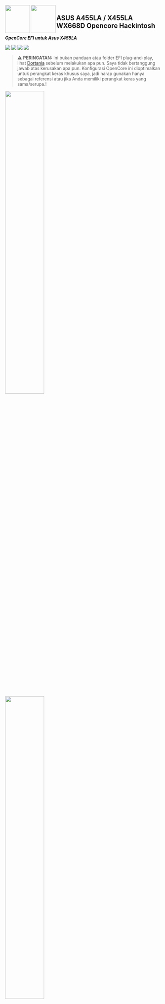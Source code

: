<img align="left" width="80" height="90" src="https://user-images.githubusercontent.com/89202419/166133932-f82c08c0-5470-4135-afee-6e23591a8344.png#gh-light-mode-only">

<img align="left" width="80" height="90" src="https://user-images.githubusercontent.com/89202419/166133471-6976f2b1-1b2c-4263-924d-e10991507e30.png#gh-dark-mode-only">

## ASUS A455LA / X455LA WX668D Opencore Hackintosh

***OpenCore EFI untuk Asus X455LA*** 





[![](https://img.shields.io/badge/Reposity-JaemanPratama-informational?style=flat&logo=apple&logoColor=white&color=9debeb)](https://github.com/JaemanPratama)
[![](https://img.shields.io/badge/Telegram-HackintoshLover-informational?style=flat&logo=telegram&logoColor=white&color=5fb659)](https://t.me/HackintoshLover)
[![](https://img.shields.io/badge/Facebook-HackintoshIndonesia-informational?style=flat&logo=facebook&logoColor=white&color=3a4dc9)](https://www.facebook.com/groups/hackintosh.indonesia)
[![](https://img.shields.io/badge/Instagram-hackintoshkings-informational?style=flat&logo=instagram&logoColor=white&color=8a178a)](https://www.instagram.com/hackintoshkings/?hl=id)

> :warning: **PERINGATAN:**
Ini bukan panduan atau folder EFI plug-and-play, lihat [Dortania](https://dortania.github.io/getting-started/) sebelum melakukan apa pun. Saya tidak bertanggung jawab atas kerusakan apa pun. Konfigurasi OpenCore ini dioptimalkan untuk perangkat keras khusus saya, jadi harap gunakan hanya sebagai referensi atau jika Anda memiliki perangkat keras yang sama/serupa.!

<img src="https://user-images.githubusercontent.com/89202419/166002855-8d96a3a2-bc06-4173-80f5-3c17eadb5c23.png#gh-light-mode-only" width="50%" height="50%">

<img src="https://user-images.githubusercontent.com/89202419/166133645-eeff932b-2be4-4542-a322-989122b623b4.png#gh-dark-mode-only" width="50%" height="50%">



| 💻 Spesifikasi | 👍 Komponen yang Berfungsi | ⛔ Komponen Tidak Berfungsi |
|--|--|--|
| Intel HD 5500 | :white_check_mark: Intel HD 5500 1536mb | :x: AirDrop, Handoff, Continuity |
| Conexant CX20751/2 | :white_check_mark: Speaker Internal Dan Mikrofon Internal | |
| Layar 14 Inch HD LED 1366x768 | :white_check_mark: Penyesuaian kecerahan layar | |
| Realtek RTL8111GU PCI Express Gigabit Ethernet | :white_check_mark: port Ethernet | |
| HDMI | :white_check_mark: Port HDMI | |
| AR9565/QCA956X | :white_check_mark: Wifi | |
| Bluetooth AR3012 (Azurewave Tech) | :white_check_mark: Bluetooth | |
| PS2 Keyboard & ETD0108 Focaltech Touchpad | :white_check_mark: Keyboard Internal Dan Touchpad Internal | | 
| Kamera Internal | :white_check_mark: Kamera Internal | |
| SSD MidasForce 256 GB SATA | :white_check_mark: Pembacaan SSD Di Menu Recovery | |
| 4 + 2 GB 1600 MHz DDR3 | :white_check_mark: Pembacaan Ram |  |
| 2.0GHz Intel Core i3-5005U | :white_check_mark: akselerasi grafis |  |
| Alcor Micro USB Card Reader | 🤔 Pembacaan Kartu SD | |
| DVD Internal | :white_check_mark: Pembacaan DVD | |
| Baterai Internal | :white_check_mark: Pembacaan Presentase Baterai Internal | |
| Bootloader | :white_check_mark: Opencore 0.8.0 | |
| | :white_check_mark: Tidur Dan Bangun | |
| | :white_check_mark: iMessage Dan Facetime | |
| | :white_check_mark: Pembacaan Fan, Jika Memakai [AsusSMC.kext](https://github.com/hieplpvip/AsusSMC/releases) | |
| | :white_check_mark: USB C/3.0 | |
| | :white_check_mark: Boot Mode Aman | |
| | :white_check_mark: Mengaktifkan FileVault | |
| | :white_check_mark: Dual Boot Dengan Windows 10 | |



## :white_check_mark: Versi MacOS yang telah berhasil dijalankan:

- [x] Sierra (Tested, Opencore, Olarila, Installer) 
- `Tidak Direkomendasikan`
- [x] High Sierra (Tested, Opencore, Olarila Installer) 
- `Tidak Direkomendasikan`
- [x] Mojave (Tested, Opencore, Online Installer)
- `Direkomendasikan`
- [x] Catalina (Tested, Opencore, Online Installer)
- `Direkomendasikan`
- [x] Bigsur (Tested, Opencore, Online Installer)
- `Direkomendasikan`
- [x] Monterey (Tested, Opencore, Olarila Installer) 
- `Tidak Direkomendasikan`


## deskripsi direktori kexts (driver)
| Kext | Deskripsi |
|----------------------------|--------------------------------------------------------------------------------------------------------------|
| ACPIPoller.kext | Configuration and Power Interface (ACPI) based polling kernel extension |
| AirPortAtheros40.kext | WiFi Atheros network|
| AppleALC.kext | Driver kartu suara |
| ApplePS2SmartTouchPad.kext | Keyboard, touchpad dan driver mouse |
| AsusNBFnKeys.kext | Fn Keys ASUS |
| Ath3kBT.kext | Atheros Bluetooth Firmwares |
| Ath3kBTInjector.kext | Atheros Bluetooth Injector |
| CPUFriend.kext | Dynamic power management |
| CpuTscSync.kext | Sync all cores TSC |
| Lilu.kext | Patch engine |
| ECEnabler.kext | Reading EC battery status |
| FeatureUnlock.kext | Unlock Features macOS |
| HibernationFixup.kext | Fix RTC variables and NVRAM |
| HS80211Family.kext | 80211 network |
| RealtekRTL8111.kext | Realtek LAN Ethernet |
| RestrictEvents.kext | blocking unwanted processes causing compatibility issues on different hardware and unlocking the support for certain features |
| SerialMouse.kext | enabling serial mice that use the Microsoft Serial Mouse protocol |
| ThermalSolution.kext | Set thermal mode by UUID |
| HoRNDIS.kext | Jaringan Berbagi USB Android |
| USBToolBox.kext | USB ports configuration |
| UTBMap.kext | USB ports configuration |
| VirtualSMC.kext | SMC emulator Processor,Fan,Battery,Light |
| WhateverGreen.kext | Video patches |
| WifiLocFix.kext | fix Locale & Country Code |



## 💪 Peningkatan

### SSD MidasForce Sata 256 GB
Mengganti HDD dengan SSD agar meningkatkan Peforma dan Juga Drive boot utama untuk mesin ini

## 🔍 Konfigurasi Bios :

Bagian di bawah ini diadaptasi dari @asepms92 [Hackintosh-ASUS-A455LF-Notebook](https://github.com/asepms92/Hackintosh-ASUS-A455LF-Notebook/blob/master/README.md). Ini sangat besar, karena saya tidak pernah tahu cara mengakses semua pengaturan lanjutan di BIOS saya.

**Cara Memasuki Bios:**\
Tekan **F2** 

Konfigurasi Bios | Setting 
:---:| :---:
Security -> Secure Boot | Disable
Intel Virtualization    | Enable
VT-d | Enable
Graphics Configuration -> DVMT Pre-Allocation | 32M
USB Configuration -> XHCI Pre-Boot Mode | Smart Auto / Enabled
SATA Mode | AHCI
Boot -> Launch CSM | Disable 

## 📔 Sedikit Catatan :

### `Kosmetik`

<details>
<summary>Otomatis boot dengan logo apple saat dinyalakan? </summary>

<img src="http://www.alecjacobson.com/weblog/media/apple-logo-startup-screen.gif" width="50%" height="50%">
</details>

**Setel showpicker = False**





<img src="https://user-images.githubusercontent.com/89202419/164737854-dd77acfc-0543-4d0b-a6cd-3a8ca1719744.png" width="50%" height="50%">







### `Legalitas Hackintosh`
Menurut Apple Inc., menggunakan EFI ini untuk menjalankan macOS atau OSX pada komputer non-Apple yang dikenal sebagai "Hackintosh" adalah ilegal, menurut [Digital Millenium Copyright Act](https://www.copyright.gov/dmca/). Selain itu, membuat komputer "Hackintosh" melanggar [Software License Agreement](https://www.apple.com/legal/sla/docs/macOSMonterey.pdf) atau sistem operasi apa pun dalam System OSX.

### `Perjanjian Lisensi Pengguna`
Jika Anda menggunakan EFI ini untuk penggunaan komersial atau publik, Anda dapat ditangkap oleh lembaga penegak hukum setempat atau dituntut oleh Apple Inc. **EFI ini hanya untuk penggunaan pendidikan**.

```
Jika Anda memilih untuk menggunakan EFI ini, berarti Anda setuju untuk mengambil risiko menggunakan EFI ini. EFI ini bisa saja tidak stabil di laptop anda,Ini dapat merusak laptop Anda dan perlu mengirimkannya untuk diperbaiki. Saya tidak bertanggung jawab atas kerugian yang disebabkan oleh penggunaan EFI ini. GUNAKAN DENGAN RISIKO ANDA SENDIRI
```
## :man_facepalming: **Masalah Luar Biasa**

### `Membuat touchpad dan keyboard benar benar berfungsi`
Saya telah memperhatikan masalah ini akhir-akhir ini di mana touchpad dan keyboard berhenti bekerja (not respond), Lalu saat layar laptop tidur akan kembali touchpad tombol akan bekerja kembali. ***Masih mencoba mencari solusi di luar sana.***

### `Membuat kecepatan wifi benar benar berfungsi seperti aslinya`
Setelah Wifi bekerja di mesin saya, masalah terbesar bagi saya adalah membuat kecepatan wifi benar-benar berfungsi seperti aslinya. 

### `Memaksakan mematikan bluetooth`
Saya telah berjuang untuk waktu yang lama agar Bluetooth berfungsi di laptop ini. Hal yang akhirnya berhasil bagi saya adalah menambahkan `Kext Ath3BT.kext dan IOath3kfrmwr.kext` Tetapi jika ***terlalu memaksakan Mematikan Bluetooth di Prefensi System*** itu akan membuat bluetooth tidak terdeteksi solusinya adalah membuat laptop tidur dan itu akan membuat bluetooth bekerja kembali

 
### ℹ️ Informasi System :

<details>
<summary>Grafik / Tampilan </summary>

![Jepretan Layar 2021-12-27 pukul 23 44 52](https://user-images.githubusercontent.com/89202419/147491857-3c882c6c-b7ac-4bac-9833-eaf0817c86dc.png)
</details>


<details>
<summary>Kamera </summary>
 
![Jepretan Layar 2021-12-27 pukul 23 44 58](https://user-images.githubusercontent.com/89202419/147491928-7bca1e1a-a9d6-45fc-bc2a-e12673a6b8d1.png)
</details>


<details>
<summary>Kartu Ethernet </summary>

![Jepretan Layar 2021-12-27 pukul 23 45 03](https://user-images.githubusercontent.com/89202419/147492008-321e210b-65a5-4b74-81fc-48b50abeb192.png)
</details>


<details>
<summary>Baterai / Daya </summary>

![Jepretan Layar 2021-12-27 pukul 23 44 44](https://user-images.githubusercontent.com/89202419/147492106-0a551d3a-a528-4280-a414-7035addb199e.png)
</details>


<details>
<summary>PCI </summary>

![Jepretan Layar 2021-12-27 pukul 23 45 45](https://user-images.githubusercontent.com/89202419/147492205-0af77aca-f86e-4cb4-8be7-b21a13ef07d5.png)
</details>


<details>
<summary>Pembakaran Disk </summary>
 
![Jepretan Layar 2021-12-27 pukul 23 45 51](https://user-images.githubusercontent.com/89202419/147492289-afb6441d-eb83-4ea4-9454-974ebe401ed1.png)
</details>


<details>
<summary>Audio </summary>

![Jepretan Layar 2021-12-27 pukul 23 59 12](https://user-images.githubusercontent.com/89202419/147492438-21f726ad-d471-4920-aac3-7f43e55dfce3.png)
</details>


<details>
<summary>Sata / Sata Express </summary>

![Jepretan Layar 2021-12-27 pukul 23 46 00](https://user-images.githubusercontent.com/89202419/147492671-71d7eabe-74dc-4fe8-8d43-9f51c81643a4.png)
</details>


<details>
<summary>USB </summary>
 
![Jepretan Layar 2021-12-27 pukul 23 46 13](https://user-images.githubusercontent.com/89202419/147492769-03435186-0457-4bb0-a424-59207f3edd94.png)
</details>


<details>
<summary>Jaringan </summary>

![Jepretan Layar 2021-12-27 pukul 23 46 28](https://user-images.githubusercontent.com/89202419/147492937-5a2e7f71-6fdd-4d87-8928-a391dcd0012e.png)
</details>

<details>
<summary>Sensor </summary>

![Jepretan Layar 2021-12-27 pukul 23 46 41](https://user-images.githubusercontent.com/89202419/147492965-22924fc8-1c60-4e10-8d64-36c916405619.png)
</details>

 
<details>
<summary>Intel Power Gadget </summary>

![Jepretan Layar 2021-12-28 pukul 00 16 44](https://user-images.githubusercontent.com/89202419/147493552-0edde29c-ee4f-4f00-9b6b-3a1ec7e43e93.png)
</details>
 

 ### 🙏 Terimakasih Kepada :

- [Acidanthera](https://github.com/acidanthera)
- [Rehabman](https://github.com/RehabMan)
- [EmlyDinesh](https://github.com/EMlyDinEsHMG)
- [InsanelyMac](https://www.insanelymac.com)
- [Olarila](http://olarila.com)
- [OSXLatitude](https://osxlatitude.com)
- [Hackintosh Lover](https://t.me/HackintoshLover)
- [Hackintosh Indonesia](https://id-id.facebook.com/groups/hackintosh.indonesia/)
- [asepms92](https://github.com/asepms92)
- [zacharyrs](https://github.com/zacharyrs/GL551JW-Hackintosh)
- [Google](google.com)
- [Reddit](https://www.reddit.com/r/hackintosh/)
- Dan Developer Lainnya


